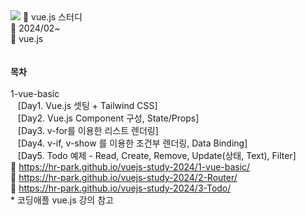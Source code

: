 
<img src="https://capsule-render.vercel.app/api?type=wave&color=auto&reversal=true&height=200&section=heade&text=vue.js_weekly_study&textBg=true&fontSize=60&fontColor=auto" />
📝 vue.js 스터디<br>
📅 2024/02~<br>
🔨 vue.js<br>
<br><br>
<b>목차</b><br><br>
1-vue-basic<br>
&nbsp;&nbsp;&nbsp;[Day1. Vue.js 셋팅 + Tailwind CSS]<br>
&nbsp;&nbsp;&nbsp;[Day2. Vue.js Component 구성, State/Props]<br>
&nbsp;&nbsp;&nbsp;[Day3. v-for를 이용한 리스트 렌더링]<br>
&nbsp;&nbsp;&nbsp;[Day4. v-if, v-show 를 이용한 조건부 렌더링, Data Binding]<br>
&nbsp;&nbsp;&nbsp;[Day5. Todo 예제 - Read, Create, Remove, Update(상태, Text), Filter]<br>
🔗 <a href="https://hr-park.github.io/vuejs-study-2024/1-vue-basic/">https://hr-park.github.io/vuejs-study-2024/1-vue-basic/</a><br>
🔗 <a href="https://hr-park.github.io/vuejs-study-2024/1-vue-basic/">https://hr-park.github.io/vuejs-study-2024/2-Router/</a><br>
🔗 <a href="https://hr-park.github.io/vuejs-study-2024/1-vue-basic/">https://hr-park.github.io/vuejs-study-2024/3-Todo/</a><br>
* 코딩애플 vue.js 강의 참고
